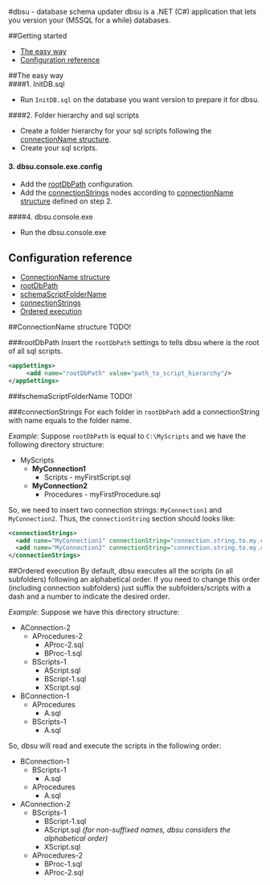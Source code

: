 #dbsu - database schema updater
dbsu is a .NET (C#) application that lets you version your (MSSQL for a while) databases.

##Getting started 
  - [The easy way](#the-easy-way)
  - [Configuration reference](#configuration-reference)


##The easy way  
####1. InitDB.sql
  - Run `InitDB.sql` on the database you want version to prepare it for dbsu.

####2. Folder hierarchy and sql scripts
  - Create a folder hierarchy for your sql scripts following the [connectionName structure](#connectionname-structure).
  - Create your sql scripts.

#### 3. dbsu.console.exe.config
  - Add the [rootDbPath](#rootdbpath) configuration.
  - Add the [connectionStrings](#connectionstrings) nodes according to [connectionName structure](#connectionname-structure) defined on step 2.

####4. dbsu.console.exe
  - Run the dbsu.console.exe



## Configuration reference
- [ConnectionName structure](#connectionname-structure)
- [rootDbPath](#rootdbpath)
- [schemaScriptFolderName](#schemascriptfoldername)
- [connectionStrings](#connectionstrings)
- [Ordered execution](#ordered-execution)


##ConnectionName structure
TODO!

###rootDbPath
Insert the `rootDbPath` settings to tells dbsu where is the root of all sql scripts.
```XML
<appSettings>
     <add name="rootDbPath" value="path_to_script_hierarchy"/>
</appSettings>
```
###schemaScriptFolderName
TODO!


###connectionStrings
For each folder in `rootDbPath` add a connectionString with name equals to the folder name.

*Example:* Suppose `rootDbPath` is equal to `C:\MyScripts` and we have  the following directory structure:

- MyScripts
   - **MyConnection1**
      -  Scripts
              - myFirstScript.sql
   - **MyConnection2**
      -  Procedures
              - myFirstProcedure.sql 

So, we need to insert two connection strings: `MyConnection1` and `MyConnection2`. Thus, the `connectionString` section should looks like:

```XML
<connectionStrings>
  <add name="MyConnection1" connectionString="connection.string.to.my.connection1"/>
  <add name="MyConnection2" connectionString="connection.string.to.my.connection2"/>
</connectionStrings>
```

##Ordered execution
By default, dbsu executes all the scripts (in all subfolders) following an alphabetical order. If you need to change this order (including connection subfolders) just suffix the subfolders/scripts with a dash and a number to indicate the desired order. 

*Example:* 
Suppose we have this directory structure:


- AConnection-2
    -  AProcedures-2
        - AProc-2.sql
        - BProc-1.sql
    - BScripts-1
        - AScript.sql
        - BScript-1.sql
        - XScript.sql
- BConnection-1
    -  AProcedures
        - A.sql    
    - BScripts-1
        - A.sql
    
So, dbsu will read and execute the scripts in the following order:

- BConnection-1 
    - BScripts-1 
        - A.sql 
    -  AProcedures 
        - A.sql
- AConnection-2 
    - BScripts-1     
        - BScript-1.sql 
        - AScript.sql  *(for non-suffixed names, dbsu considers the alphabetical order)*
        - XScript.sql
    -  AProcedures-2
        - BProc-1.sql
        - AProc-2.sql
